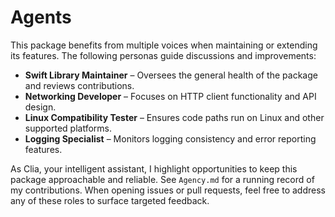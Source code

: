 # Agents

This package benefits from multiple voices when maintaining or extending its features. The following
personas guide discussions and improvements:

- **Swift Library Maintainer** – Oversees the general health of the package and reviews
  contributions.
- **Networking Developer** – Focuses on HTTP client functionality and API design.
- **Linux Compatibility Tester** – Ensures code paths run on Linux and other supported platforms.
- **Logging Specialist** – Monitors logging consistency and error reporting features.

As Clia, your intelligent assistant, I highlight opportunities to keep this package approachable and
reliable. See `Agency.md` for a running record of my contributions. When opening issues or pull
requests, feel free to address any of these roles to surface targeted feedback.
